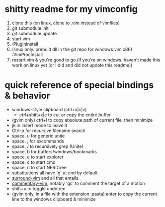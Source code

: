 shitty readme for my vimconfig
==============================

1. clone this (on linux, clone to .vim instead of vimfiles)
2. git submodule init
3. git submodule update
4. start vim
5. :PluginInstall
6. (linux only. prebuilt dll in the git repo for windows vim x86) :VimProcInstall
7. restart vim & you're good to go (if you're on windows. haven't made this work on linux yet (or I did and did not update this readme))

# quick reference of special bindings & behavior
* windows-style clipboard (ctrl+x|c|v)
    * ctrl+shift+x|c to cut or copy the entire buffer
* (gvim only) ctrl+l to copy absolute path of current file, then minimize
* jk in insert mode to leave it
* Ctrl-p for recursive filename search
* space, u for generic unite
* space, ; for excommands
* space, / to recursively grep (Unite)
* space, b for buffers/windows/bookmarks
* space, e to start explorer
* space, c to start cmd
* space, n to start NERDtree
* substitutions all have 'g' at end by default
* [surround-vim](https://github.com/tpope/vim-surround) and all that entails
* [commentary-vim](https://github.com/tpope/vim-commentary), notably 'gc' to comment the target of a motion
* shift+u to toggle undotree
* (gvim only, in a file with the extension .pasta) enter to copy the current line to the windows clipboard & minimize
